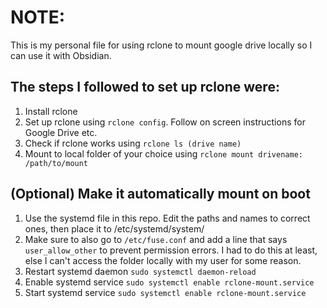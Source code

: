 # NOTE:
This is my personal file for using rclone to mount google drive locally so I can use it with Obsidian.

## The steps I followed to set up rclone were:
1. Install rclone
2. Set up rclone using `rclone config`. Follow on screen instructions for Google Drive etc.
3. Check if rclone works using `rclone ls (drive name)`
4. Mount to local folder of your choice using `rclone mount drivename: /path/to/mount`

## (Optional) Make it automatically mount on boot 
1. Use the systemd file in this repo. Edit the paths and names to correct ones, then place it to /etc/systemd/system/ 
2. Make sure to also go to `/etc/fuse.conf` and add a line that says `user_allow_other` to prevent permission errors. I had to do this at least, else I can't access the folder locally with my user for some reason.
3. Restart systemd daemon `sudo systemctl daemon-reload`
4. Enable systemd service `sudo systemctl enable rclone-mount.service`
5. Start systemd service `sudo systemctl enable rclone-mount.service`

